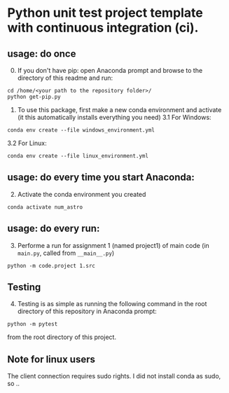 # Python unit test project template with continuous integration (ci).

## usage: do once

0. If you don't have pip: open Anaconda prompt and browse to the directory of this readme and run:
```
cd /home/<your path to the repository folder>/
python get-pip.py
```

1. To use this package, first make a new conda environment and activate (it this automatically installs everything you need)
3.1 For Windows:
```
conda env create --file windows_environment.yml
```
3.2 For Linux:
```
conda env create --file linux_environment.yml
```

## usage: do every time you start Anaconda:

2. Activate the conda environment you created
```
conda activate num_astro
```

## usage: do every run:

3. Performe a run for assignment 1 (named project1) of main code (in `main.py`, called from `__main__.py`)
```
python -m code.project 1.src
```

## Testing

4. Testing is as simple as running the following command in the root directory of this repository in Anaconda prompt:
```
python -m pytest
```
from the root directory of this project.


## Note for linux users
The client connection requires sudo rights. I did not install conda as sudo, so ..


<!-- Un-wrapped URL's below (Mostly for Badges) -->
[black_badge]: https://img.shields.io/badge/code%20style-black-000000.svg
[python_badge]: https://img.shields.io/badge/python-3.8-blue.svg
[apache_badge]: https://img.shields.io/badge/license-Apache%202.0-brightgreen.svg
